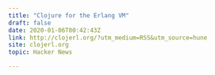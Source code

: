 ```yaml
---
title: "Clojure for the Erlang VM"
draft: false
date: 2020-01-06T00:42:43Z
link: http://clojerl.org/?utm_medium=RSS&utm_source=hune
site: clojerl.org
topic: Hacker News  

---
```

